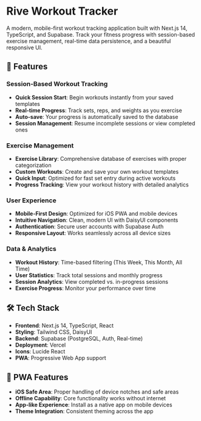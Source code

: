 # Rive Workout Tracker

A modern, mobile-first workout tracking application built with Next.js 14, TypeScript, and Supabase. Track your fitness progress with session-based exercise management, real-time data persistence, and a beautiful responsive UI.

## 🚀 Features

### **Session-Based Workout Tracking**

- **Quick Session Start**: Begin workouts instantly from your saved templates
- **Real-time Progress**: Track sets, reps, and weights as you exercise
- **Auto-save**: Your progress is automatically saved to the database
- **Session Management**: Resume incomplete sessions or view completed ones

### **Exercise Management**

- **Exercise Library**: Comprehensive database of exercises with proper categorization
- **Custom Workouts**: Create and save your own workout templates
- **Quick Input**: Optimized for fast set entry during active workouts
- **Progress Tracking**: View your workout history with detailed analytics

### **User Experience**

- **Mobile-First Design**: Optimized for iOS PWA and mobile devices
- **Intuitive Navigation**: Clean, modern UI with DaisyUI components
- **Authentication**: Secure user accounts with Supabase Auth
- **Responsive Layout**: Works seamlessly across all device sizes

### **Data & Analytics**

- **Workout History**: Time-based filtering (This Week, This Month, All Time)
- **User Statistics**: Track total sessions and monthly progress
- **Session Analytics**: View completed vs. in-progress sessions
- **Exercise Progress**: Monitor your performance over time

## 🛠️ Tech Stack

- **Frontend**: Next.js 14, TypeScript, React
- **Styling**: Tailwind CSS, DaisyUI
- **Backend**: Supabase (PostgreSQL, Auth, Real-time)
- **Deployment**: Vercel
- **Icons**: Lucide React
- **PWA**: Progressive Web App support

## 📱 PWA Features

- **iOS Safe Area**: Proper handling of device notches and safe areas
- **Offline Capability**: Core functionality works without internet
- **App-like Experience**: Install as a native app on mobile devices
- **Theme Integration**: Consistent theming across the app
